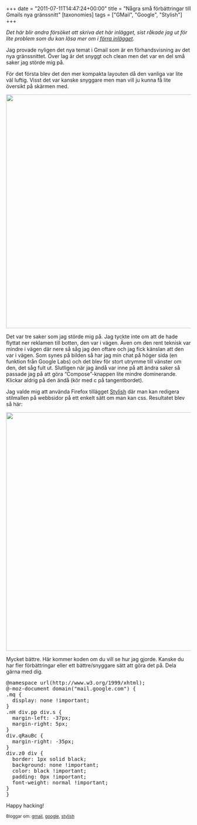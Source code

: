 +++
date = "2011-07-11T14:47:24+00:00"
title = "Några små förbättringar till Gmails nya gränssnitt"
[taxonomies]
tags = ["GMail", "Google", "Stylish"]
+++

*Det här blir andra försöket att skriva det här inlägget, sist råkade jag ut för lite problem som du kan läsa mer om i [förra inlägget][1].*

Jag provade nyligen det nya temat i Gmail som är en förhandsvisning av det nya gränssnittet. Över lag är det snyggt och clean men det var en del små saker jag störde mig på.

För det första blev det den mer kompakta layouten då den vanliga var lite väl luftig. Visst det var kanske snyggare men man vill ju kunna få lite översikt på skärmen med.

[<img class="aligncenter size-large wp-image-1035" title="gmail-gp-stylish-before" src="/images/2011/07/gmail-gp-stylish-before1-1024x637.png" alt="" width="1024" height="637" />][2]

Det var tre saker som jag störde mig på. Jag tyckte inte om att de hade flyttat ner reklamen till botten, den var i vägen. Även om den rent teknisk var mindre i vägen där nere så såg jag den oftare och jag fick känslan att den var i vägen. Som synes på bilden så har jag min chat på höger sida (en funktion från Google Labs) och det blev för stort utrymme till vänster om den, det såg fult ut. Slutligen när jag ändå var inne på att ändra saker så passade jag på att göra &#8220;Compose&#8221;-knappen lite mindre dominerande. Klickar aldrig på den ändå (kör med c på tangentbordet).

Jag valde mig att använda Firefox tillägget [Stylish][3] där man kan redigera stilmallen på webbsidor på ett enkelt sätt om man kan css. Resultatet blev så här:

[<img class="aligncenter size-large wp-image-1034" title="gmail-gp-stylish-after" src="/images/2011/07/gmail-gp-stylish-after1-1024x650.png" alt="" width="1024" height="650" />][4]

Mycket bättre. Här kommer koden om du vill se hur jag gjorde. Kanske du har fler förbättringar eller ett bättre/snyggare sätt att göra det på. Dela gärna med dig.

<pre>@namespace url(http://www.w3.org/1999/xhtml);
@-moz-document domain("mail.google.com") {
.mq {
  display: none !important;
}
.nH div.pp div.s {
  margin-left: -37px;
  margin-right: 5px;
}
div.qRauBc {
  margin-right: -35px;
}
div.z0 div {
  border: 1px solid black;
  background: none !important;
  color: black !important;
  padding: 0px !important;
  font-weight: normal !important;
}
}</pre>

Happy hacking!

<small> <p class='technorati-tags'>
  Bloggar om: <a class='technorati-link' href='http://bloggar.se/om/gmail' rel='tag' target='_self'>gmail</a>, <a class='technorati-link' href='http://bloggar.se/om/google' rel='tag' target='_self'>google</a>, <a class='technorati-link' href='http://bloggar.se/om/stylish' rel='tag' target='_self'>stylish</a>
</p></small>

 [1]: https://nsg.cc/post/2011/det-ar-inte-alltid-bast-att-kora-paketen-fran-dist/
 [2]: /images/2011/07/gmail-gp-stylish-before1.png
 [3]: https://addons.mozilla.org/en-US/firefox/addon/stylish/
 [4]: /images/2011/07/gmail-gp-stylish-after1.png
